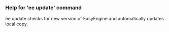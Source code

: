 ### Help for 'ee update' command

ee update checks for new version of EasyEngine and automatically updates local copy.